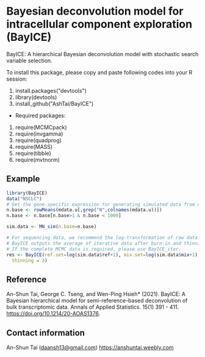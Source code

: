 # Bayesian deconvolution model for intracellular component exploration (BayICE)
BayICE: A hierarchical Bayesian deconvolution model with stochastic search variable selection.

To install this package, please copy and paste following codes into your R session:

1. install.packages("devtools")
2. library(devtools)
3. install_github("AshTai/BayICE")


- Required packages:

1. require(MCMCpack)
2. require(invgamma)
3. require(quadprog)
4. require(MASS)
5. require(tibble)
6. require(mvtnorm)

## Example
```R
library(BayICE)
data("NSCLC")
# Get the gene-specific expression for generating simulated data from real cancer data
n.base <- rowMeans(mdata.u[,grep("N",colnames(mdata.u))])
n.base <- n.base[n.base>1 & n.base < 1000]

sim.data <- MN_sim(n.base=n.base)

# For sequencing data, we recommend the log-transformation of raw data as the BayICE input.
# BayICE outputs the average of iterative data after burn-in and thinning. 
# If the complete MCMC data is required, please use BayICE_iter.
res <- BayICE(ref.set=log(sim.data$ref+1), mix.set=log(sim.data$mix+1),ref.id=sim.data$type,iter=2000,burnin = 0.6,
  thinning = 3)
```

## Reference
An-Shun Tai, George C. Tseng, and Wen-Ping Hsieh* (2021). BayICE: A Bayesian hierarchical model for semi-reference-based deconvolution of bulk transcriptomic data. Annals of Applied Statistics. 15(1) 391 - 411. https://doi.org/10.1214/20-AOAS1376.

## Contact information
An-Shun Tai ([daansh13@gmail.com](mailto:daansh13@gmail.com))
https://anshuntai.weebly.com
